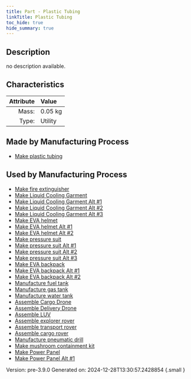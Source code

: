 ```yaml
---
title: Part - Plastic Tubing
linkTitle: Plastic Tubing
toc_hide: true
hide_summary: true
---
```


## Description
no description available.

## Characteristics

| Attribute      | Value |
|--------:|:------|
|Mass:|0.05 kg|
|Type:|Utility|

## Made by Manufacturing Process

- [Make plastic tubing](/docs/definitions/process/make-plastic-tubing)

## Used by Manufacturing Process

- [Make fire extinguisher](/docs/definitions/process/make-fire-extinguisher)
- [Make Liquid Cooling Garment](/docs/definitions/process/make-liquid-cooling-garment)
- [Make Liquid Cooling Garment Alt #1](/docs/definitions/process/make-liquid-cooling-garment-alt--1)
- [Make Liquid Cooling Garment Alt #2](/docs/definitions/process/make-liquid-cooling-garment-alt--2)
- [Make Liquid Cooling Garment Alt #3](/docs/definitions/process/make-liquid-cooling-garment-alt--3)
- [Make EVA helmet](/docs/definitions/process/make-eva-helmet)
- [Make EVA helmet Alt #1](/docs/definitions/process/make-eva-helmet-alt--1)
- [Make EVA helmet Alt #2](/docs/definitions/process/make-eva-helmet-alt--2)
- [Make pressure suit](/docs/definitions/process/make-pressure-suit)
- [Make pressure suit Alt #1](/docs/definitions/process/make-pressure-suit-alt--1)
- [Make pressure suit Alt #2](/docs/definitions/process/make-pressure-suit-alt--2)
- [Make pressure suit Alt #3](/docs/definitions/process/make-pressure-suit-alt--3)
- [Make EVA backpack](/docs/definitions/process/make-eva-backpack)
- [Make EVA backpack Alt #1](/docs/definitions/process/make-eva-backpack-alt--1)
- [Make EVA backpack Alt #2](/docs/definitions/process/make-eva-backpack-alt--2)
- [Manufacture fuel tank](/docs/definitions/process/manufacture-fuel-tank)
- [Manufacture gas tank](/docs/definitions/process/manufacture-gas-tank)
- [Manufacture water tank](/docs/definitions/process/manufacture-water-tank)
- [Assemble Cargo Drone](/docs/definitions/process/assemble-cargo-drone)
- [Assemble Delivery Drone](/docs/definitions/process/assemble-delivery-drone)
- [Assemble LUV](/docs/definitions/process/assemble-luv)
- [Assemble explorer rover](/docs/definitions/process/assemble-explorer-rover)
- [Assemble transport rover](/docs/definitions/process/assemble-transport-rover)
- [Assemble cargo rover](/docs/definitions/process/assemble-cargo-rover)
- [Manufacture pneumatic drill](/docs/definitions/process/manufacture-pneumatic-drill)
- [Make mushroom containment kit](/docs/definitions/process/make-mushroom-containment-kit)
- [Make Power Panel](/docs/definitions/process/make-power-panel)
- [Make Power Panel Alt #1](/docs/definitions/process/make-power-panel-alt--1)


Version: pre-3.9.0 Generated on: 2024-12-28T13:30:57.2428854
{.small }


